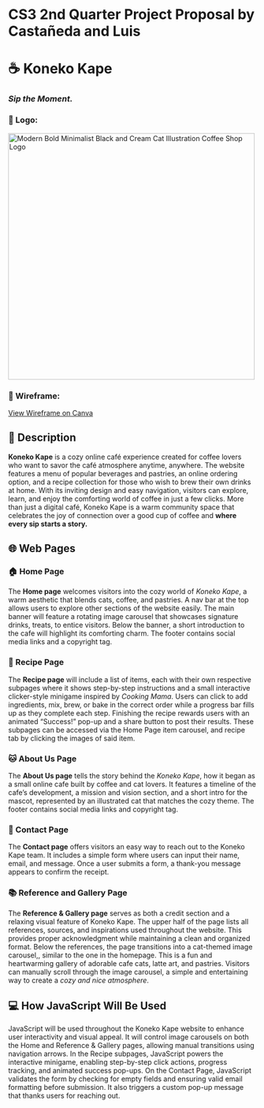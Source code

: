 # CS3 2nd Quarter Project Proposal by Castañeda and Luis

# ☕ Koneko Kape
### *Sip the Moment.*

### 🐾 Logo:
<img width="500" height="500" alt="Modern Bold Minimalist Black and Cream Cat Illustration Coffee Shop Logo" src="https://github.com/user-attachments/assets/40a5eda1-349b-4b05-ae6f-26be949d5f48" />

### 🧩 Wireframe:
[View Wireframe on Canva](https://www.canva.com/design/DAG3LVHRcg4/GLGo5Lrm4eBJC09hTn2fCA/edit?utm_content=DAG3LVHRcg4&utm_campaign=designshare&utm_medium=link2&utm_source=sharebutton)

## 🌸 Description

**Koneko Kape** is a cozy online café experience created for coffee lovers who want to savor the café atmosphere anytime, anywhere. The website features a menu of popular beverages and pastries, an online ordering option, and a recipe collection for those who wish to brew their own drinks at home. With its inviting design and easy navigation, visitors can explore, learn, and enjoy the comforting world of coffee in just a few clicks.
More than just a digital café, Koneko Kape is a warm community space that celebrates the joy of connection over a good cup of coffee and **where every sip starts a story.**

## 🌐 Web Pages

### 🏠 Home Page
The **Home page** welcomes visitors into the cozy world of *Koneko Kape*, a warm aesthetic that blends cats, coffee, and pastries. A nav bar at the top allows users to explore other sections of the website easily. The main banner will feature a rotating image carousel that showcases signature drinks, treats, to entice visitors. Below the banner, a short introduction to the cafe will highlight its comforting charm. The footer contains social media links and a copyright tag. 

### 🍰 Recipe Page
The **Recipe page** will include a list of items, each with their own respective subpages where it shows step-by-step instructions and a small interactive clicker-style minigame inspired by *Cooking Mama*. Users can click to add ingredients, mix, brew, or bake in the correct order while a progress bar fills up as they complete each step. Finishing the recipe rewards users with an animated “Success!” pop-up and a share button to post their results. These subpages can be accessed via the Home Page item carousel, and recipe tab by clicking the images of said item. 

### 🐱 About Us Page
The **About Us page** tells the story behind the *Koneko Kape*, how it began as a small online cafe built by coffee and cat lovers. It features a timeline of the cafe’s development, a mission and vision section, and a short intro for the mascot, represented by an illustrated cat that matches the cozy theme. The footer contains social media links and copyright tag. 

### 💬 Contact Page
The **Contact page** offers visitors an easy way to reach out to the Koneko Kape team. It includes a simple form where users can input their name, email, and message. Once a user submits a form, a thank-you message appears to confirm the receipt. 

### 📚 Reference and Gallery Page
The **Reference & Gallery page** serves as both a credit section and a relaxing visual feature of Koneko Kape. The upper half of the page lists all references, sources, and inspirations used throughout the website. This provides proper acknowledgment while maintaining a clean and organized format.
Below the references, the page transitions into a cat-themed image carousel,, similar to the one in the homepage. This is a fun and heartwarming gallery of adorable cafe cats, latte art, and pastries. Visitors can manually scroll through the image carousel, a simple and entertaining way to create a *cozy and nice atmosphere*.

## 💻 **How JavaScript Will Be Used** 
JavaScript will be used throughout the Koneko Kape website to enhance user interactivity and visual appeal. It will control image carousels on both the Home and Reference & Gallery pages, allowing manual transitions using navigation arrows. In the Recipe subpages, JavaScript powers the interactive minigame, enabling step-by-step click actions, progress tracking, and animated success pop-ups. On the Contact Page, JavaScript validates the form by checking for empty fields and ensuring valid email formatting before submission. It also triggers a custom pop-up message that thanks users for reaching out. 













